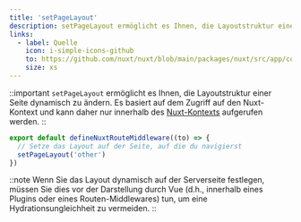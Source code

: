 ```yaml
---
title: 'setPageLayout'
description: setPageLayout ermöglicht es Ihnen, die Layoutstruktur einer Seite dynamisch zu ändern.
links:
  - label: Quelle
    icon: i-simple-icons-github
    to: https://github.com/nuxt/nuxt/blob/main/packages/nuxt/src/app/composables/router.ts
    size: xs
---
```


::important
`setPageLayout` ermöglicht es Ihnen, die Layoutstruktur einer Seite dynamisch zu ändern. Es basiert auf dem Zugriff auf den Nuxt-Kontext und kann daher nur innerhalb des [Nuxt-Kontexts](/docs/de/guide/going-further/nuxt-app#der-nuxt-kontext) aufgerufen werden.
::

```ts [middleware/custom-layout.ts]
export default defineNuxtRouteMiddleware((to) => {
  // Setze das Layout auf der Seite, auf die du navigierst
  setPageLayout('other')
})
```

::note
Wenn Sie das Layout dynamisch auf der Serverseite festlegen, müssen Sie dies vor der Darstellung durch Vue (d.h., innerhalb eines Plugins oder eines Routen-Middlewares) tun, um eine Hydrationsungleichheit zu vermeiden.
::
```